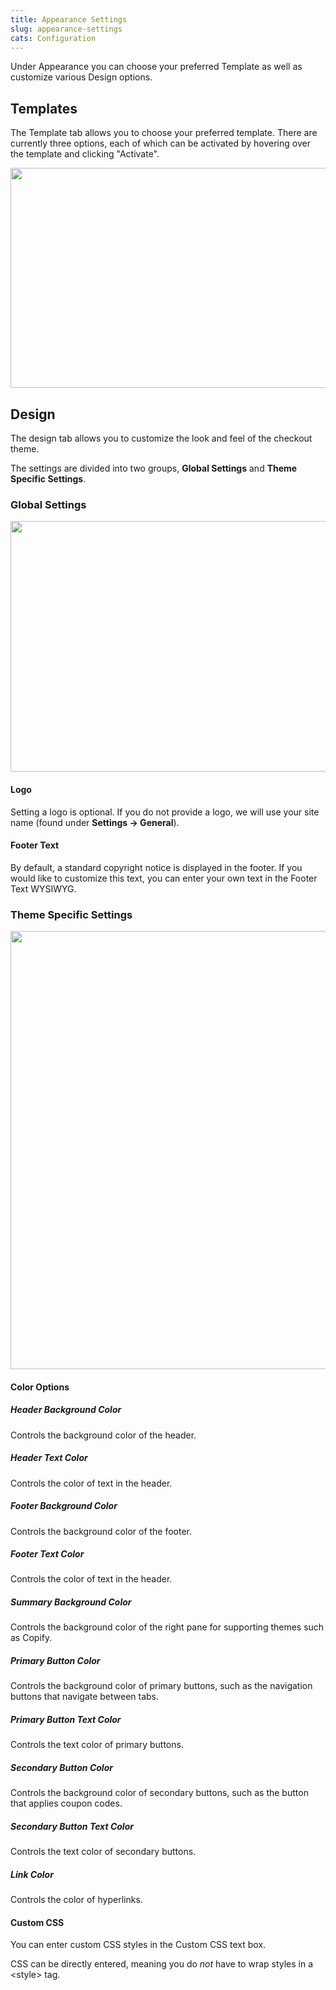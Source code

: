 ```yaml
---
title: Appearance Settings
slug: appearance-settings
cats: Configuration
---
```



  <p>
    Under Appearance you can choose your preferred Template as well as customize various Design options.
  </p>
  <h2>
    Templates
  </h2>
  <p>
    The Template tab allows you to choose your preferred template. There are currently three options, each of which can be activated by hovering over the template and clicking "Activate".&nbsp;
  </p>
  <p>
    <img class="alignnone size-full wp-image-1567" src="https://www.checkoutwc.com/wp-content/uploads/2018/11/Screenshot-2018-11-01-10.21.20.png" alt="" width="1099" height="352" />
  </p>
  <h2>
    Design
  </h2>
  <p>
    The design tab allows you to customize the look and feel of the checkout theme.
  </p>
  <p>
    The settings are divided into two groups, <strong>Global Settings</strong> and <strong>Theme Specific Settings</strong>.
  </p>
  <h3>
    Global Settings
  </h3>
  <p>
    <img class="alignnone size-full wp-image-1570" src="https://www.checkoutwc.com/wp-content/uploads/2017/12/Screenshot-2018-11-01-10.27.13.png" alt="" width="953" height="401" />
  </p>
  <h4>
    Logo
  </h4>
  <p>
    Setting a logo is optional. If you do not provide a logo, we will use your site name (found under <strong>Settings -&gt; General</strong>).&nbsp;
  </p>
  <h4>
    Footer Text
  </h4>
  <p>
    By default, a standard copyright notice is displayed in the footer. If you would like to customize this text, you can enter your own text in the Footer Text WYSIWYG.&nbsp;
  </p>
  <h3>
    Theme Specific Settings
  </h3>
  <p>
    <img class="alignnone size-full wp-image-1573" src="https://www.checkoutwc.com/wp-content/uploads/2017/12/Screenshot-2018-11-01-10.32.19.png" alt="" width="845" height="701" />
  </p>
  <h4>
    Color Options
  </h4>
  <h5>
    Header Background Color
  </h5>
  <p>
    Controls the background color of the header.
  </p>
  <h5>
    Header Text Color
  </h5>
  <p>
    Controls the color of text in the header.
  </p>
  <h5>
    Footer Background Color
  </h5>
  <p>
    Controls the background color of the footer.
  </p>
  <h5>
    Footer Text Color
  </h5>
  <p>
    Controls the color of text in the header.
  </p>
  <h5>
    Summary Background Color
  </h5>
  <p>
    Controls the background color of the right pane for supporting themes such as Copify.&nbsp;
  </p>
  <h5>
    Primary Button Color
  </h5>
  <p>
    Controls the background color of primary buttons, such as the navigation buttons that navigate between tabs.
  </p>
  <h5>
    Primary Button Text Color
  </h5>
  <p>
    Controls the text color of primary buttons.
  </p>
  <h5>
    Secondary Button Color
  </h5>
  <p>
    Controls the background color of secondary buttons, such as the button that applies coupon codes.
  </p>
  <h5>
    Secondary Button Text Color
  </h5>
  <p>
    Controls the text color of secondary buttons.
  </p>
  <h5>
    Link Color
  </h5>
  <p>
    Controls the color of hyperlinks.
  </p>
  <h4>
    Custom CSS
  </h4>
  <p>
    You can enter custom CSS styles in the Custom CSS text box.
  </p>
  <p>
    CSS can be directly entered, meaning you do <em>not</em> have to wrap styles in a &lt;style&gt; tag.&nbsp;
  </p>
